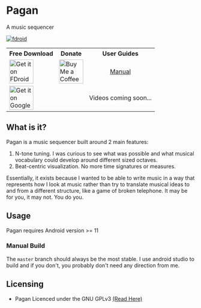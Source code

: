 # Pagan
A music sequencer

[![fdroid](https://img.shields.io/f-droid/v/com.qfs.pagan.svg?logo=F-Droid)](https://f-droid.org/en/packages/com.qfs.pagan/) 

<table>
 <tr>
  <th>
   Free Download
  </th>
  <th>
   Donate
  </th>
  <th>
   User Guides
  </th>
 </tr>
 <tr>
  <td>
   <a style="display: inline-block; text-decoration: none important!;" href="https://f-droid.org/en/packages/com.qfs.pagan/">
    <img alt="Get it on FDroid" src="https://fdroid.gitlab.io/artwork/badge/get-it-on.png" style="display: block; height: 4em;" />
   </a>
  </td>
  <td>
   <a style="text-decoration: none important!;" href="https://ko-fi.com/L4L5163ZB8">
    <img alt="Buy Me a Coffee" style="display: block; height: 4em;" src="https://burnsomni.net/content/support_me_on_kofi_badge_beige.png"/>
   </a>
  </td>
  <td style="text-align: center;">
   <a style="display: inline-block;" href="https://burnsomni.net/manual/pagan">Manual</a>
  </td>
 </tr>
 <tr>
   <td>
   <a style="display: inline-block; text-decoration: none important!;" href='https://play.google.com/store/apps/details?id=com.qfs.pagan'>
    <img alt='Get it on Google Play' src='https://burnsomni.net/content/google-play-badge.png' style="display: block; height: 4em;"/>
   </a>
  </td>
  <td>
   
  </td>
  <td>
   Videos coming soon...
  </td>
 </tr>
 
</table>


## What is it?
Pagan is a music sequencer built around 2 main features:

1. N-tone tuning. I was curious to see what was possible and what musical vocabulary could develop around different sized octaves.
2. Beat-centric visualization. No more time signatures or measures.

Essentially, it exists because I wanted to be able to write music in a way that represents how I look at music rather than try to translate musical ideas to and from a different structure, like a game of broken telephone.
It may be for you, it may not. You do you.

## Usage
Pagan requires Android version >= 11


### Manual Build
The `master` branch should always be the most stable. I use android studio to build and if you don't, you probably don't need any direction from me.

## Licensing
- Pagan Licenced under the GNU GPLv3 [(Read Here)](https://burnsomni.net/git/pagan?branch=master&path=LICENSE)
